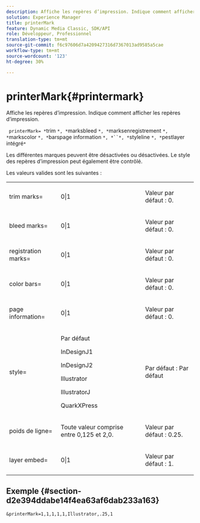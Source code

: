```yaml
---
description: Affiche les repères d’impression. Indique comment afficher les repères d’impression.
solution: Experience Manager
title: printerMark
feature: Dynamic Media Classic, SDK/API
role: Développeur, Professionnel
translation-type: tm+mt
source-git-commit: f6c97606d7a4209427316d7367013ad9585a5cae
workflow-type: tm+mt
source-wordcount: '123'
ht-degree: 30%

---
```



# printerMark{#printermark}

Affiche les repères d’impression. Indique comment afficher les repères d’impression.

` printerMark= *`trim `*, *`marksbleed `*, *`marksenregistrement `*, *`markscolor `*, *`barspage information `*, *``*, *`styleline `*, *`pestlayer intégré`*`

Les différentes marques peuvent être désactivées ou désactivées. Le style des repères d’impression peut également être contrôlé.

Les valeurs valides sont les suivantes :

<table id="simpletable_C84560940CAC46D8BE9D0EFEE5EBF323"> 
 <tr class="strow"> 
  <td class="stentry"> <p>trim marks= </p></td> 
  <td class="stentry"> <p>0|1 </p></td> 
  <td class="stentry"> <p>Valeur par défaut : 0. </p></td> 
 </tr> 
 <tr class="strow"> 
  <td class="stentry"> <p>bleed marks= </p></td> 
  <td class="stentry"> <p>0|1 </p></td> 
  <td class="stentry"> <p>Valeur par défaut : 0. </p></td> 
 </tr> 
 <tr class="strow"> 
  <td class="stentry"> <p>registration marks= </p></td> 
  <td class="stentry"> <p>0|1 </p></td> 
  <td class="stentry"> <p>Valeur par défaut : 0. </p></td> 
 </tr> 
 <tr class="strow"> 
  <td class="stentry"> <p>color bars= </p></td> 
  <td class="stentry"> <p>0|1 </p></td> 
  <td class="stentry"> <p>Valeur par défaut : 0. </p></td> 
 </tr> 
 <tr class="strow"> 
  <td class="stentry"> <p>page information= </p></td> 
  <td class="stentry"> <p>0|1 </p></td> 
  <td class="stentry"> <p>Valeur par défaut : 0. </p></td> 
 </tr> 
 <tr class="strow"> 
  <td class="stentry"> <p>style= </p></td> 
  <td class="stentry"> <p>Par défaut </p> <p>InDesignJ1 </p> <p>InDesignJ2 </p> <p>Illustrator </p> <p>IllustratorJ </p> <p>QuarkXPress </p> </td> 
  <td class="stentry"> <p>Par défaut : Par défaut </p></td> 
 </tr> 
 <tr class="strow"> 
  <td class="stentry"> <p>poids de ligne= </p></td> 
  <td class="stentry"> <p>Toute valeur comprise entre 0,125 et 2,0. </p></td> 
  <td class="stentry"> <p>Valeur par défaut : 0.25. </p></td> 
 </tr> 
 <tr class="strow"> 
  <td class="stentry"> <p>layer embed= </p></td> 
  <td class="stentry"> <p>0|1 </p></td> 
  <td class="stentry"> <p>Valeur par défaut : 1. </p></td> 
 </tr> 
</table>

## Exemple {#section-d2e394ddabe14f4ea63af6dab233a163}

`&printerMark=1,1,1,1,1,Illustrator,.25,1`
